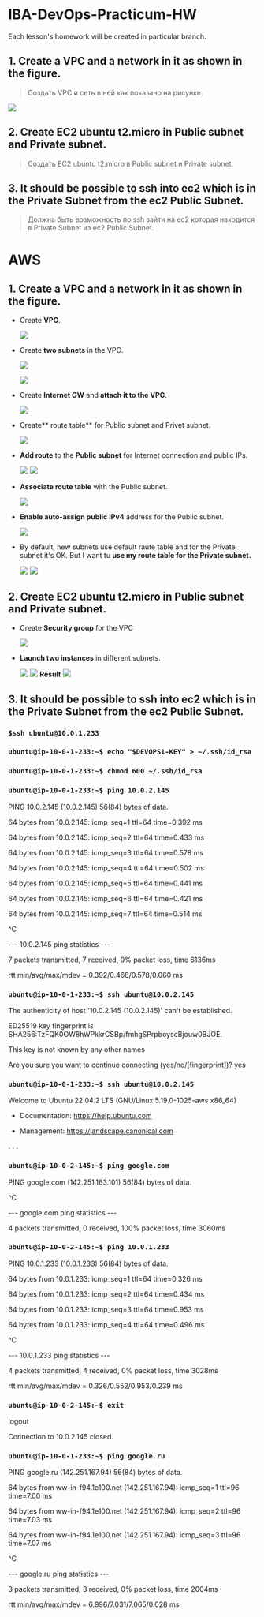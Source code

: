 # IBA-DevOps-Practicum-HW
Each lesson's homework will be created in particular branch.

## 1.	Create a VPC and a network in it as shown in the figure.
> Создать VPC и сеть в ней как показано на рисунке. 

![](/img/11_AWS_task.jpg)
## 2.	Create EC2 ubuntu t2.micro in Public subnet and Private subnet.
> Создать EC2 ubuntu t2.micro в Public subnet и Private subnet. 
## 3.	It should be possible to ssh into ec2 which is in the Private Subnet from the ec2 Public Subnet.
> Должна быть возможность по ssh зайти на ec2 которая находится в Private Subnet из ec2 Public Subnet.

# AWS

## 1. Create a VPC and a network in it as shown in the figure.
- Create **VPC**.
  
  ![](/img/AWS_VPC_1.jpg)
- Create **two subnets** in the VPC.
  
  ![](/img/AWS_VPC_2.jpg)
  
  ![](/img/AWS_VPC_3.jpg)
- Create **Internet GW** and **attach it to the VPC**.

  ![](/img/AWS_VPC_4.jpg)
- Create** route table** for Public subnet and Privet subnet.

  ![](/img/AWS_VPC_5.jpg)
- **Add route** to the **Public subnet** for Internet connection and public IPs.

  ![](/img/AWS_VPC_6.jpg)
  ![](/img/AWS_VPC_7.jpg)

- **Associate route table** with the Public subnet.

  ![](/img/AWS_VPC_9.jpg)
- **Enable auto-assign public IPv4** address for the Public subnet.

  ![](/img/AWS_VPC_8.jpg)
- By default, new subnets use default raute table and for the Private subnet it's OK. But I want tu **use my route table  for the Private subnet.**
  
  ![](/img/AWS_VPC_10.jpg)
  ![](/img/AWS_VPC_11.jpg)
  
## 2.	Create EC2 ubuntu t2.micro in Public subnet and Private subnet.
- Create **Security group** for the VPC

  ![](/img/AWS_VPC_15.jpg)
- **Launch two instances** in different subnets.

  ![](/img/AWS_VPC_12.jpg)
  ![](/img/AWS_VPC_13.jpg)
  **Result**
  ![](/img/AWS_VPC_14.jpg)

## 3.	It should be possible to ssh into ec2 which is in the Private Subnet from the ec2 Public Subnet.
### `$ssh ubuntu@10.0.1.233`

### `ubuntu@ip-10-0-1-233:~$ echo "$DEVOPS1-KEY" > ~/.ssh/id_rsa`

### `ubuntu@ip-10-0-1-233:~$ chmod 600 ~/.ssh/id_rsa`

### `ubuntu@ip-10-0-1-233:~$ ping 10.0.2.145`

PING 10.0.2.145 (10.0.2.145) 56(84) bytes of data.

64 bytes from 10.0.2.145: icmp_seq=1 ttl=64 time=0.392 ms

64 bytes from 10.0.2.145: icmp_seq=2 ttl=64 time=0.433 ms

64 bytes from 10.0.2.145: icmp_seq=3 ttl=64 time=0.578 ms

64 bytes from 10.0.2.145: icmp_seq=4 ttl=64 time=0.502 ms

64 bytes from 10.0.2.145: icmp_seq=5 ttl=64 time=0.441 ms

64 bytes from 10.0.2.145: icmp_seq=6 ttl=64 time=0.421 ms

64 bytes from 10.0.2.145: icmp_seq=7 ttl=64 time=0.514 ms

^C

--- 10.0.2.145 ping statistics ---

7 packets transmitted, 7 received, 0% packet loss, time 6136ms

rtt min/avg/max/mdev = 0.392/0.468/0.578/0.060 ms

### `ubuntu@ip-10-0-1-233:~$ ssh ubuntu@10.0.2.145`

The authenticity of host '10.0.2.145 (10.0.2.145)' can't be established.

ED25519 key fingerprint is SHA256:TzFQK0OW8hWPkkrCSBp/fmhgSPrpboyscBjouw0BJOE.

This key is not known by any other names

Are you sure you want to continue connecting (yes/no/[fingerprint])? yes

### `ubuntu@ip-10-0-1-233:~$ ssh ubuntu@10.0.2.145`

Welcome to Ubuntu 22.04.2 LTS (GNU/Linux 5.19.0-1025-aws x86_64)


 * Documentation:  https://help.ubuntu.com
 
 * Management:     https://landscape.canonical.com

. . . 

### `ubuntu@ip-10-0-2-145:~$ ping google.com`

PING google.com (142.251.163.101) 56(84) bytes of data.

^C

--- google.com ping statistics ---

4 packets transmitted, 0 received, 100% packet loss, time 3060ms

### `ubuntu@ip-10-0-2-145:~$ ping 10.0.1.233`

PING 10.0.1.233 (10.0.1.233) 56(84) bytes of data.

64 bytes from 10.0.1.233: icmp_seq=1 ttl=64 time=0.326 ms

64 bytes from 10.0.1.233: icmp_seq=2 ttl=64 time=0.434 ms

64 bytes from 10.0.1.233: icmp_seq=3 ttl=64 time=0.953 ms

64 bytes from 10.0.1.233: icmp_seq=4 ttl=64 time=0.496 ms

^C

--- 10.0.1.233 ping statistics ---

4 packets transmitted, 4 received, 0% packet loss, time 3028ms

rtt min/avg/max/mdev = 0.326/0.552/0.953/0.239 ms

### `ubuntu@ip-10-0-2-145:~$ exit`

logout

Connection to 10.0.2.145 closed.

### `ubuntu@ip-10-0-1-233:~$ ping google.ru`

PING google.ru (142.251.167.94) 56(84) bytes of data.

64 bytes from ww-in-f94.1e100.net (142.251.167.94): icmp_seq=1 ttl=96 time=7.00 ms

64 bytes from ww-in-f94.1e100.net (142.251.167.94): icmp_seq=2 ttl=96 time=7.03 ms

64 bytes from ww-in-f94.1e100.net (142.251.167.94): icmp_seq=3 ttl=96 time=7.07 ms

^C

--- google.ru ping statistics ---

3 packets transmitted, 3 received, 0% packet loss, time 2004ms

rtt min/avg/max/mdev = 6.996/7.031/7.065/0.028 ms

